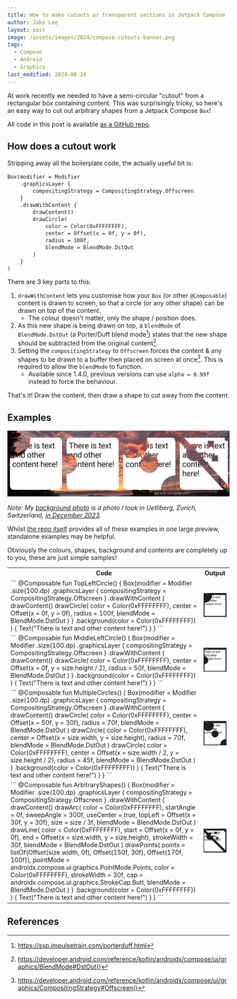 ```yaml
---
title: How to make cutouts or transparent sections in Jetpack Compose
author: Jake Lee
layout: post
image: /assets/images/2024/compose-cutouts-banner.png
tags:
  - Compose
  - Android
  - Graphics
last_modified: 2024-08-24
---
```


At work recently we needed to have a semi-circular "cutout" from a rectangular box containing content. This was surprisingly tricky, so here's an easy way to cut out arbitrary shapes from a Jetpack Compose `Box`!

All code in this post is available [as a GitHub repo](https://github.com/JakeSteam/ComposeCutoutsPOC/blob/main/app/src/main/java/uk/co/jakelee/composetestbed/ComposeIndents.kt).

## How does a cutout work

Stripping away all the boilerplate code, the actually useful bit is:

```
Box(modifier = Modifier
    .graphicsLayer {
        compositingStrategy = CompositingStrategy.Offscreen
    }
    .drawWithContent {
        drawContent()
        drawCircle(
            color = Color(0xFFFFFFFF),
            center = Offset(x = 0f, y = 0f),
            radius = 100f,
            blendMode = BlendMode.DstOut
        )
    }
)
```

There are 3 key parts to this:

1. `drawWithContent` lets you customise how your `Box` (or other `@Composable`) content is drawn to screen, so that a circle (or any other shape) can be drawn on top of the content.
   - The colour doesn't matter, only the shape / position does.
2. As this new shape is being drawn on top, a `blendMode` of `BlendMode.DstOut` (a Porter/Duff blend mode[^porterduff]) states that the new shape should be subtracted from the original content[^dstout].
3. Setting the `compositingStrategy` to `Offscreen` forces the content & any shapes to be drawn to a buffer then placed on screen at once[^compositing]. This is required to allow the `blendMode` to function.
   - Available since 1.4.0, previous versions can use `alpha = 0.99f` instead to force the behaviour.

That's it! Draw the content, then draw a shape to cut away from the content.

[^porterduff]: <https://ssp.impulsetrain.com/porterduff.html>
[^dstout]: <https://developer.android.com/reference/kotlin/androidx/compose/ui/graphics/BlendMode#DstOut()>
[^compositing]: <https://developer.android.com/reference/kotlin/androidx/compose/ui/graphics/CompositingStrategy#Offscreen()>

## Examples

[![](/assets/images/2024/compose-cutouts-all.png)](/assets/images/2024/compose-cutouts-all.png)

_Note: My [background photo](https://github.com/JakeSteam/ComposeCutoutsPOC/blob/main/app/src/main/res/drawable/sample.jpg) is a photo I took in Uetliberg, Zurich, Switzerland, [in December 2023](https://jakelee.co.uk/zurich-reviews/#uetliberg-lookout-tower-)._

Whilst [the repo itself](https://github.com/JakeSteam/ComposeCutoutsPOC/blob/main/app/src/main/java/uk/co/jakelee/composetestbed/ComposeIndents.kt) provides all of these examples in one large preview, standalone examples may be helpful.

Obviously the colours, shapes, background and contents are completely up to you, these are just simple samples!

<table>
  <tr>
    <th>Code</th>
    <th>Output</th>
  </tr>
  <tr>
    <td markdown="1">
```
@Composable
fun TopLeftCircle() {
    Box(modifier = Modifier
        .size(100.dp)
        .graphicsLayer {
            compositingStrategy = CompositingStrategy.Offscreen
        }
        .drawWithContent {
            drawContent()
            drawCircle(
                color = Color(0xFFFFFFFF),
                center = Offset(x = 0f, y = 0f),
                radius = 100f,
                blendMode = BlendMode.DstOut
            )
        }
        .background(color = Color(0xFFFFFFFF))
    ) {
        Text("There is text and other content here!")
    }
}
```
</td>
    <td>
      <a href="/assets/images/2024/compose-cutouts-topleft.png"><img src="/assets/images/2024/compose-cutouts-topleft.png" alt="Top left circle cutout"></a>
    </td>
  </tr>
  <tr>
    <td markdown="1">
```
@Composable
fun MiddleLeftCircle() {
    Box(modifier = Modifier
        .size(100.dp)
        .graphicsLayer {
            compositingStrategy = CompositingStrategy.Offscreen
        }
        .drawWithContent {
            drawContent()
            drawCircle(
                color = Color(0xFFFFFFFF),
                center = Offset(x = 0f, y = size.height / 2),
                radius = 50f,
                blendMode = BlendMode.DstOut
            )
        }
        .background(color = Color(0xFFFFFFFF))
    ) {
        Text("There is text and other content here!")
    }
}
```
</td>
    <td>
      <a href="/assets/images/2024/compose-cutouts-middleleft.png"><img src="/assets/images/2024/compose-cutouts-middleleft.png" alt="Middle left circle cutout"></a>
    </td>
  </tr>

  <tr>
    <td markdown="1">
```
@Composable
fun MultipleCircles() {
    Box(modifier = Modifier
        .size(100.dp)
        .graphicsLayer {
            compositingStrategy = CompositingStrategy.Offscreen
        }
        .drawWithContent {
            drawContent()
            drawCircle(
                color = Color(0xFFFFFFFF),
                center = Offset(x = 50f, y = 30f),
                radius = 70f,
                blendMode = BlendMode.DstOut
            )
            drawCircle(
                color = Color(0xFFFFFFFF),
                center = Offset(x = size.width, y = size.height),
                radius = 70f,
                blendMode = BlendMode.DstOut
            )
            drawCircle(
                color = Color(0xFFFFFFFF),
                center = Offset(x = size.width / 2, y = size.height / 2),
                radius = 45f,
                blendMode = BlendMode.DstOut
            )
        }
        .background(color = Color(0xFFFFFFFF))
    ) {
        Text("There is text and other content here!")
    }
}
```
</td>
    <td>
      <a href="/assets/images/2024/compose-cutouts-multiple.png"><img src="/assets/images/2024/compose-cutouts-multiple.png" alt="Multiple circles as cutouts"></a>
    </td>
  </tr>

  <tr>
    <td markdown="1">
```
@Composable
fun ArbitraryShapes() {
    Box(modifier = Modifier
        .size(100.dp)
        .graphicsLayer {
            compositingStrategy = CompositingStrategy.Offscreen
        }
        .drawWithContent {
            drawContent()
            drawArc(
                color = Color(0xFFFFFFFF),
                startAngle = 0f,
                sweepAngle = 300f,
                useCenter = true,
                topLeft = Offset(x = 30f, y = 30f),
                size = size / 3f,
                blendMode = BlendMode.DstOut
            )
            drawLine(
                color = Color(0xFFFFFFFF),
                start = Offset(x = 0f, y = 0f),
                end = Offset(x = size.width, y = size.height),
                strokeWidth = 30f,
                blendMode = BlendMode.DstOut
            )
            drawPoints(
                points = listOf(Offset(size.width, 0f), Offset(150f, 30f), Offset(170f, 100f)),
                pointMode = androidx.compose.ui.graphics.PointMode.Points,
                color = Color(0xFFFFFFFF),
                strokeWidth = 30f,
                cap = androidx.compose.ui.graphics.StrokeCap.Butt,
                blendMode = BlendMode.DstOut
            )
        }
        .background(color = Color(0xFFFFFFFF))
    ) {
        Text("There is text and other content here!")
    }
}
```
</td>
    <td>
      <a href="/assets/images/2024/compose-cutouts-arbitrary.png"><img src="/assets/images/2024/compose-cutouts-arbitrary.png" alt="Arbitrary shapes as cutouts"></a>
    </td>
  </tr>
  
</table>

## References
